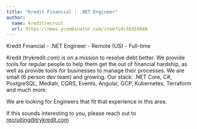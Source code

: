 ```yaml
---
title: "Kredit Financial : .NET Engineer"
author:
  name: kreditrecruit
  url: https://news.ycombinator.com/item?id=39355048
---
```

Kredit Financial - .NET Engineer - Remote (US) - Full-time

Kredit (trykredit.com) is on a mission to resolve debt better. We provide tools for regular people to help them get the out of financial hardship, as well as provide tools for businesses to manage their processes. We are small (6 person dev team) and growing. Our stack: .NET Core, C#, PostgreSQL, Mediatr, CQRS, Events, Angular, GCP, Kubernetes, Terraform and much more.

We are looking for Engineers that fit that experience in this area.

If this sounds interesting to you, please reach out to recruiting@trykredit.com
